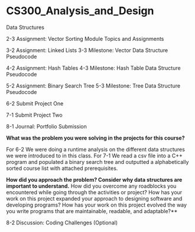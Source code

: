 # CS300_Analysis_and_Design
Data Structures



2-3 Assignment: Vector Sorting
Module Topics and Assignments

3-2 Assignment: Linked Lists
3-3 Milestone: Vector Data Structure Pseudocode

4-2 Assignment: Hash Tables
4-3 Milestone: Hash Table Data Structure Pseudocode

5-2 Assignment: Binary Search Tree
5-3 Milestone: Tree Data Structure Pseudocode

6-2 Submit Project One

7-1 Submit Project Two

8-1 Journal: Portfolio Submission

**What was the problem you were solving in the projects for this course?**

For 6-2 We were doing a runtime analysis on the different data structures we were introduced to in this class.
For  7-1  We read a csv file into a C++ program and populated a binary search tree and outputted a alphabetically sorted course list with attached prerequisites.

**How did you approach the problem? Consider why data structures are important to understand.**
How did you overcome any roadblocks you encountered while going through the activities or project?
How has your work on this project expanded your approach to designing software and developing programs?
How has your work on this project evolved the way you write programs that are maintainable, readable, and adaptable?**

8-2 Discussion: Coding Challenges (Optional)
